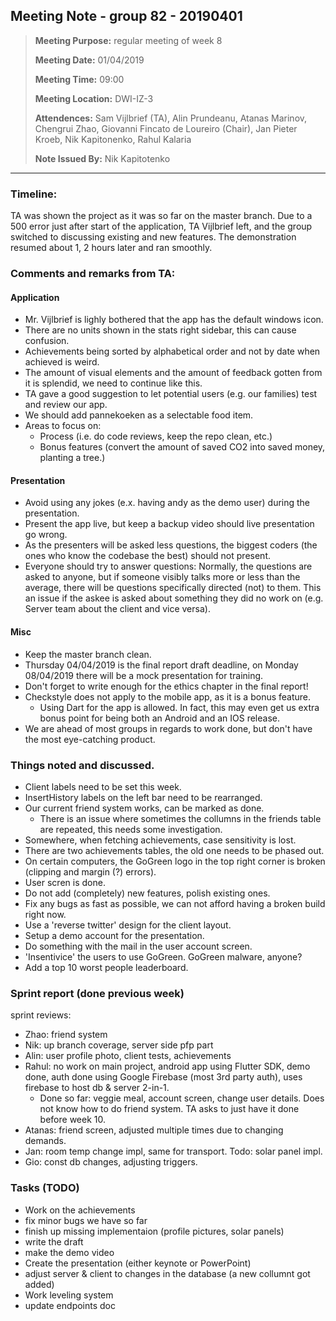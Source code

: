 ## Meeting Note - group 82 - 20190401

> **Meeting Purpose:** regular meeting of week 8
>
> **Meeting Date:** 01/04/2019
>
> **Meeting Time:** 09:00
>
> **Meeting Location:** DWI-IZ-3
>
> **Attendences:**  Sam Vijlbrief (TA), Alin Prundeanu, Atanas Marinov, Chengrui Zhao, Giovanni Fincato de Loureiro (Chair), Jan Pieter Kroeb, Nik Kapitonenko, Rahul Kalaria 
>
> **Note Issued By:** Nik Kapitotenko

---

### Timeline:

TA was shown the project as it was so far on the master branch. Due to a 500 error just after start of the application, TA Vijlbrief left, and the group switched to discussing existing and new features. The demonstration resumed about 1, 2 hours later and ran smoothly.

### Comments and remarks from TA:  

#### Application

- Mr. Vijlbrief is lighly bothered that the app has the default windows icon.
- There are no units shown in the stats right sidebar, this can cause confusion.
- Achievements being sorted by alphabetical order and not by date when achieved is weird.
- The amount of visual elements and the amount of feedback gotten from it is splendid, we need to continue like this.
- TA gave a good suggestion to let potential users (e.g. our families) test and review our app.
- We should add pannekoeken as a selectable food item.
- Areas to focus on:
  - Process (i.e. do code reviews, keep the repo clean, etc.)
  - Bonus features (convert the amount of saved CO2 into saved money, planting a tree.)

#### Presentation

- Avoid using any jokes (e.x. having andy as the demo user) during the presentation.
- Present the app live, but keep a backup video should live presentation go wrong.
- As the presenters will be asked less questions, the biggest coders (the ones who know the codebase the best) should not present.
- Everyone should try to answer questions: Normally, the questions are asked to anyone, but if someone visibly talks more or less than the average, there will be questions specifically directed (not) to them. This an issue if the askee is asked about something they did no work on (e.g. Server team about the client and vice versa).

#### Misc

- Keep the master branch clean.
- Thursday 04/04/2019 is the final report draft deadline, on Monday 08/04/2019 there will be a mock presentation for training.
- Don't forget to write enough for the ethics chapter in the final report!
- Checkstyle does not apply to the mobile app, as it is a bonus feature.
  - Using Dart for the app is allowed. In fact, this may even get us extra bonus point for being both an Android and an IOS release.
- We are ahead of most groups in regards to work done, but don't have the most eye-catching product.

### Things noted and discussed.

- Client labels need to be set this week.
- InsertHistory labels on the left bar need to be rearranged.
- Our current friend system works, can be marked as done.
   - There is an issue where sometimes the collumns in the friends table are repeated, this needs some investigation.
- Somewhere, when fetching achievements, case sensitivity is lost.
- There are two achievements tables, the old one needs to be phased out.
- On certain computers, the GoGreen logo in the top right corner is broken (clipping and margin (?) errors).
- User scren is done.
- Do not add (completely) new features, polish existing ones.
- Fix any bugs as fast as possible, we can not afford having a broken build right now.
- Use a 'reverse twitter' design for the client layout.
- Setup a demo account for the presentation.
- Do something with the mail in the user account screen.
- 'Insentivice' the users to use GoGreen. GoGreen malware, anyone?
- Add a top 10 worst people leaderboard.

### Sprint report (done previous week)

sprint reviews:  
- Zhao: friend system  
- Nik: up branch coverage, server side pfp part  
- Alin: user profile photo, client tests, achievements  
- Rahul: no work on main project, android app using Flutter SDK, demo done, auth done using Google Firebase (most 3rd party auth), uses firebase to host db & server 2-in-1.  
	- Done so far: veggie meal, account screen, change user details. Does not know how to do friend system. TA asks to just have it done before week 10.  
- Atanas: friend screen, adjusted multiple times due to changing demands.  
- Jan: room temp change impl, same for transport. Todo: solar panel impl.  
- Gio: const db changes, adjusting triggers.

### Tasks (TODO)

- Work on the achievements
- fix minor bugs we have so far
- finish up missing implementaion (profile pictures, solar panels)
- write the draft
- make the demo video
- Create the presentation (either keynote or PowerPoint)
- adjust server & client to changes in the database (a new collumnt got added)
- Work leveling system
- update endpoints doc

	